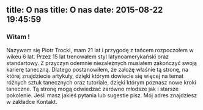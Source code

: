 title: O nas
title: O nas
date: 2015-08-22 19:45:59
---

### Witam !

Nazywam się Piotr Trocki, mam 21 lat i przygodę z tańcem rozpoczołem w wikeu 6 lat. 
Przez 15 lat trenowałem styl latynoamerykański oraz standartowy. Z przyczyn odemnie 
niezależnych musiałem zakończyć swoją karierę taneczną. Dlatego postanowiłem, że założę
właśnie tą stronę, na której znajdziecie artykuły, dzięki którym dowiecie się więcej na 
temat różnych sztuk tanecznych oraz tutoriale, dzięki którym poznasz nowe kroki taneczne. 
Tą stronę mogą odwiedzać zarówno młodsze jak i starsze pokolenie. Jeśli masz jakieś pytania lub
sugestie pisz. Mój adres znajdziesz w zakładce Kontakt. 


